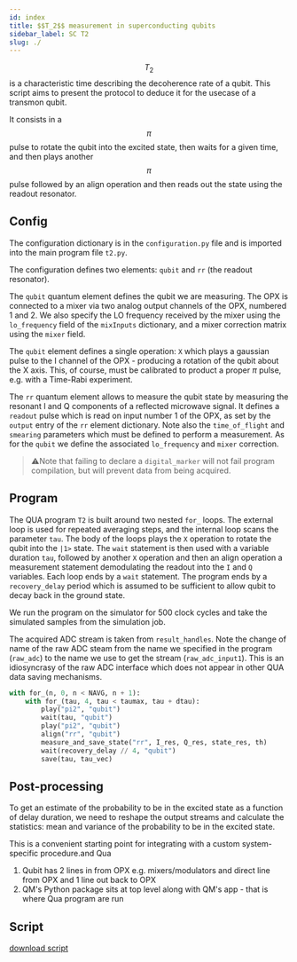 ```yaml
---
id: index
title: $$T_2$$ measurement in superconducting qubits
sidebar_label: SC T2
slug: ./
---
```


$$T_2$$ is a characteristic time describing the decoherence rate of a qubit. This script aims to present the protocol to deduce it for the usecase of a transmon qubit.

It consists in a $$\pi$$ pulse to rotate the qubit into the excited state, then waits for a given time, and then plays another $$\pi$$ pulse followed by an align operation and then reads out the state using the readout resonator.

## Config

The configuration dictionary is in the `configuration.py` file and is imported into the main program file `t2.py`.

The configuration defines two elements: `qubit` and `rr` (the readout resonator).

The `qubit` quantum element defines the qubit we are measuring. The OPX is connected to a mixer via two analog output channels of the OPX, numbered 1 and 2. We also specify the LO frequency received by the mixer using the `lo_frequency` field of the `mixInputs` dictionary, and a mixer correction matrix using the `mixer` field.

The `qubit` element defines a single operation: `X` which plays a gaussian pulse to the I channel of the OPX - producing a rotation of the qubit about the X axis. This, of course, must be calibrated to product a proper $\pi$ pulse, e.g. with a Time-Rabi experiment.

The `rr` quantum element allows to measure the qubit state by measuring the resonant I and Q components of a reflected microwave signal. It defines a `readout` pulse which is read on input number 1 of the OPX, as set by the `output` entry of the `rr` element dictionary. Note also the `time_of_flight` and `smearing` parameters which must be defined to perform a measurement. As for the `qubit` we define the associated `lo_frequency` and `mixer` correction.

> ⚠️Note that failing to declare a `digital_marker` will not fail program compilation, but will prevent data from being acquired.

## Program

The QUA program `T2` is built around two nested `for_` loops. The external loop is used for repeated averaging steps, and the internal loop scans the parameter `tau`. The body of the loops plays the `X` operation to rotate the qubit into the `|1>` state. The `wait` statement is then used with a variable duration `tau`, followed by another `X` operation and then an align operation a measurement statement demodulating the readout into the `I` and `Q` variables. Each loop ends by a `wait` statement. The program ends by a `recovery_delay` period which is assumed to be sufficient to allow qubit to decay back in the ground state.

We run the program on the simulator for 500 clock cycles and take the simulated samples from the simulation job.

The acquired ADC stream is taken from `result_handles`. Note the change of name of the raw ADC steam from the name we specified in the program (`raw_adc`) to the name we use to get the stream (`raw_adc_input1`). This is an idiosyncrasy of the raw ADC interface which does
not appear in other QUA data saving mechanisms.

```python
with for_(n, 0, n < NAVG, n + 1):
    with for_(tau, 4, tau < taumax, tau + dtau):
        play("pi2", "qubit")
        wait(tau, "qubit")
        play("pi2", "qubit")
        align("rr", "qubit")
        measure_and_save_state("rr", I_res, Q_res, state_res, th)
        wait(recovery_delay // 4, "qubit")
        save(tau, tau_vec)
```

## Post-processing

To get an estimate of the probability to be in the excited state as a function of delay duration, we need to reshape the output streams and calculate the statistics: mean and variance of the probability to be in the excited state.

This is a convenient starting point for integrating with a custom system-specific procedure.and Qua

1. Qubit has 2 lines in from OPX e.g. mixers/modulators and direct line from OPX and 1 line out back to OPX
2. QM's Python package sits at top level along with QM's app - that is where Qua program are run


## Script

[download script](T2.py)
 
